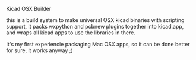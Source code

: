Kicad OSX Builder

this is a build system to make universal OSX kicad binaries with scripting support,
it packs wxpython and pcbnew plugins together into kicad.app, and wraps all kicad apps
to use the libraries in there.

It's my first experiencie packaging Mac OSX apps, so it can be done better for sure,
it works anyway ;)



